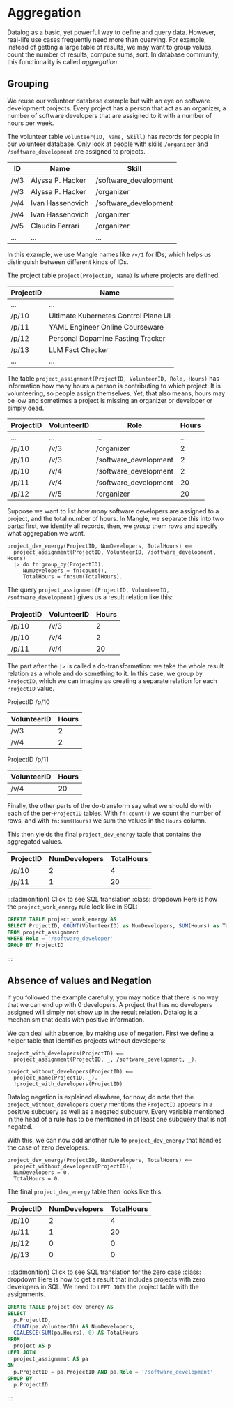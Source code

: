 # Aggregation

Datalog as a basic, yet powerful way to define and query data.
However, real-life use cases frequently need more than querying.
For example, instead of getting a large table of results, we
may want to group values, count the number of results, compute
sums, sort. In database community, this functionality is called
*aggregation*.

## Grouping

We reuse our volunteer database example but with an eye on
software development projects. Every project
has a person that act as an organizer, a number of software developers
that are assigned to it with a number of hours per week.

The volunteer table `volunteer(ID, Name, Skill)` has records for
people in our volunteer database. Only look at people with skills
`/organizer` and `/software_development` are assigned to projects.

| ID | Name | Skill |
|----|------|-------|
| /v/3 | Alyssa P. Hacker | /software_development |
| /v/3 | Alyssa P. Hacker | /organizer |
| /v/4 | Ivan Hassenovich | /software_development |
| /v/4 | Ivan Hassenovich | /organizer |
| /v/5 | Claudio Ferrari | /organizer |
| ... | ... | ... |

In this example, we use Mangle names like `/v/1` for IDs, which
helps us distinguish between different kinds of IDs.

The project table `project(ProjectID, Name)` is where projects are defined.

| ProjectID | Name |
|-----------|-------------|
| ... | ... |
| /p/10 | Ultimate Kubernetes Control Plane UI |
| /p/11 | YAML Engineer Online Courseware |
| /p/12 | Personal Dopamine Fasting Tracker |
| /p/13 | LLM Fact Checker |
| ... | ... |

The table `project_assignment(ProjectID, VolunteerID, Role, Hours)`
has information how many hours a person is contributing to which project.
It is volunteering, so people assign themselves. Yet, that also means,
hours may be low and sometimes a project is missing an organizer or
developer or simply dead.

| ProjectID | VolunteerID | Role | Hours |
|-----------|-------------|------|-------|
| ... | ... | ... | ... |
| /p/10 | /v/3 | /organizer | 2 |
| /p/10 | /v/3 | /software_development | 2 |
| /p/10 | /v/4 | /software_development | 2 |
| /p/11 | /v/4 | /software_development | 20 |
| /p/12 | /v/5 | /organizer | 20

Suppose we want to list *how many* software developers are assigned
to a project, and the total number of hours. In Mangle, we separate this
into two parts: first, we identify all records, then, we *group* them rows
and specify what aggregation we want.

```
project_dev_energy(ProjectID, NumDevelopers, TotalHours) ⟸
  project_assignment(ProjectID, VolunteerID, /software_development, Hours)
  |> do fn:group_by(ProjectID),
     NumDevelopers = fn:count(),
     TotalHours = fn:sum(TotalHours).
```

The query `project_assignment(ProjectID, VolunteerID, /software_development)`
gives us a result relation like this:

| ProjectID | VolunteerID | Hours |
|-----------|-------------|------|
| /p/10 | /v/3 | 2 |
| /p/10 | /v/4 | 2 |
| /p/11 | /v/4 | 20 |

The part after the `|>` is called a do-transformation: we take the whole
result relation as a whole and do something to it. In this case, we
group by `ProjectID`, which we can imagine as creating a separate relation
for each `ProjectID` value.

ProjectID /p/10

| VolunteerID | Hours |
|-------------|------|
| /v/3 | 2 |
| /v/4 | 2 |

ProjectID /p/11

| VolunteerID | Hours |
|-------------|------|
| /v/4 | 20 |

Finally, the other parts of the do-transform say what we should do with each
of the per-`ProjectID` tables. With `fn:count()` we count the number of rows,
and with `fn:sum(Hours)` we sum the values in the `Hours` column.

This then yields the final `project_dev_energy` table that contains the aggregated
values.

| ProjectID | NumDevelopers | TotalHours |
|-----------|-------------|------|
| /p/10 | 2 | 4 |
| /p/11 | 1 | 20 |

:::{admonition} Click to see SQL translation
:class: dropdown
Here is how the `project_work_energy` rule look like in SQL:
```sql
CREATE TABLE project_work_energy AS
SELECT ProjectID, COUNT(VolunteerID) as NumDevelopers, SUM(Hours) as TotalHours
FROM project_assignment
WHERE Role = '/software_developer'
GROUP BY ProjectID
```
:::

## Absence of values and Negation

If you followed the example carefully, you may notice that there is
no way that we can end up with 0 developers. A project that has no
developers assigned will simply not show up in the result relation.
Datalog is a mechanism that deals with positive information.

We can deal with absence, by making use of negation. First we
define a helper table that identifies projects without developers:

```
project_with_developers(ProjectID) ⟸
  project_assignment(ProjectID, _, /software_development, _).

project_without_developers(ProjectID) ⟸
  project_name(ProjectID, _).
  !project_with_developers(ProjectID)
```

Datalog negation is explained elswhere, for now, do note
that the `project_without_developers` query mentions
the `ProjectID` appears in a positive subquery as well as a negated subquery.
Every variable mentioned in the head of a rule has to be mentioned in at
least one subquery that is not negated.

With this, we can now add another rule to `project_dev_energy` that handles
the case of zero developers.

```
project_dev_energy(ProjectID, NumDevelopers, TotalHours) ⟸
  project_without_developers(ProjectID),
  NumDevelopers = 0,
  TotalHours = 0.
```

The final `project_dev_energy` table then looks like this:

| ProjectID | NumDevelopers | TotalHours |
|-----------|-------------|------|
| /p/10 | 2 | 4 |
| /p/11 | 1 | 20 |
| /p/12 | 0 | 0 |
| /p/13 | 0 | 0 |

:::{admonition} Click to see SQL translation for the zero case
:class: dropdown
Here is how to get a result that includes projects with zero developers in SQL.
We need to `LEFT JOIN` the project table with the assignments.

```sql
CREATE TABLE project_dev_energy AS
SELECT
  p.ProjectID,
  COUNT(pa.VolunteerID) AS NumDevelopers,
  COALESCE(SUM(pa.Hours), 0) AS TotalHours
FROM
  project AS p
LEFT JOIN
  project_assignment AS pa
ON
  p.ProjectID = pa.ProjectID AND pa.Role = '/software_development'
GROUP BY
  p.ProjectID
```
:::
